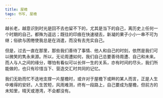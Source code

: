 ```yaml
---
title: 屋檐
tags: 书写, 屋檐
---
```


越长老，越意识到时光是回不去也留不下的，尤其是当下的自己，离历史上任何一个时期的自己，都殊为遥远；既往的印痕在快速褪去，新凝的果子小小一串不可为继；俗欲与困倦使我总是在消遣，而没有去充实自己。

但是，过去一直在那里，那些我们善待了事情、他人和自己的时刻，依然是我们可以微笑的隽永来源。所以，无论周遭如何，我们自己总要善待周遭、自己和未来。而人与人之间的缘分，哪怕有看似可以长伴一生的关系，亦有时间的尽头，我们所能做的，也只有珍惜当下、营造交汇时共同的记忆。

我们无助而忙不迭地支撑一片屋檐时，或许对于屋檐下或畔的某人而言，正是人生中难得的安好。人生苦短，风雨难测，终有一段路上，自己要成为屋檐，但前方的未知里，晴天或港湾，不会都没有。